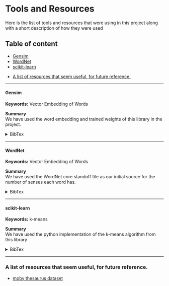 # Tools and Resources
Here is the list of tools and resources that were using in this project along with a
short description of how they were used

## Table of content

+ [Gensim](#gensim)
+ [WordNet](#wordnet)
+ [scikit-learn](#scikit-learn)
- [A list of resources that seem useful, for future reference.](#a-list-of-resources-that-seem-useful-for-future-reference)

<hr/>

#### Gensim
**Keywords:** Vector Embedding of Words

**Summary**<br/>
We have used the word embedding and trained weights of this library in the project.
<details><summary>BibTex</summary>
<pre>@inproceedings{hamilton-etal-2016-diachronic,
    title = "Diachronic Word Embeddings Reveal Statistical Laws of Semantic Change",
    author = "Hamilton, William L.  and
      Leskovec, Jure  and
      Jurafsky, Dan",
    booktitle = "Proceedings of the 54th Annual Meeting of the Association for Computational Linguistics (Volume 1: Long Papers)",
    month = aug,
    year = "2016",
    address = "Berlin, Germany",
    publisher = "Association for Computational Linguistics",
    url = "https://www.aclweb.org/anthology/P16-1141",
    doi = "10.18653/v1/P16-1141",
    pages = "1489--1501",
}</pre>
</details>
<hr/>

#### WordNet
**Keywords:** Vector Embedding of Words

**Summary**<br/>
We have used the WordNet core standoff file as our initial source for the number of
senses each word has.
<details><summary>BibTex</summary>
<pre>@book{Fellbaum1998,
  added-at = {2017-11-01T11:46:20.000+0100},
  address = {Cambridge, MA},
  biburl = {https://www.bibsonomy.org/bibtex/28472b4f9d7f2bfc4a97ffd4a023facc6/flint63},
  editor = {Fellbaum, Christiane},
  file = {eBook:1900-99/Fellbaum1998.pdf:PDF;MIT Press Product Page:http\://mitpress.mit.edu/books/wordnet:URL;Amazon Search inside:http\://www.amazon.de/gp/reader/026206197X/:URL},
  groups = {public},
  interhash = {42daa1681607dd1d3f3234c605d84ec3},
  intrahash = {8472b4f9d7f2bfc4a97ffd4a023facc6},
  isbn = {978-0-262-06197-1},
  keywords = {01821 101 mitpress book shelf ai language processing ontology lexicon},
  publisher = {MIT Press},
  series = {Language, Speech, and Communication},
  timestamp = {2018-04-16T11:51:58.000+0200},
  title = {WordNet: An Electronic Lexical Database},
  username = {flint63},
  year = 1998
}</pre>
</details>
<hr/>

#### scikit-learn
**Keywords:** k-means

**Summary**<br/>
We have used the python implementation of the k-means algorithm from this library
<details><summary>BibTex</summary>
<pre>@article{scikit-learn,
 title={Scikit-learn: Machine Learning in {P}ython},
 author={Pedregosa, F. and Varoquaux, G. and Gramfort, A. and Michel, V.
         and Thirion, B. and Grisel, O. and Blondel, M. and Prettenhofer, P.
         and Weiss, R. and Dubourg, V. and Vanderplas, J. and Passos, A. and
         Cournapeau, D. and Brucher, M. and Perrot, M. and Duchesnay, E.},
 journal={Journal of Machine Learning Research},
 volume={12},
 pages={2825--2830},
 year={2011}
}</pre>
</details>
<hr/>


### A list of resources that seem useful, for future reference.
 * [moby thesaurus dataset](ftp://svr-ftp.eng.cam.ac.uk/pub/comp.speech/dictionaries/moby/)
